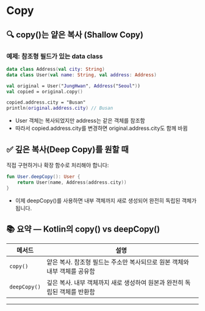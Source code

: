 # Copy

## 🔍 copy()는 얕은 복사 (Shallow Copy)
### 예제: 참조형 필드가 있는 data class
```kotlin
data class Address(val city: String)
data class User(val name: String, val address: Address)

val original = User("JungHwan", Address("Seoul"))
val copied = original.copy()

copied.address.city = "Busan"
println(original.address.city) // Busan
```

- User 객체는 복사되었지만 address는 같은 객체를 참조함
- 따라서 copied.address.city를 변경하면 original.address.city도 함께 바뀜

## ✅ 깊은 복사(Deep Copy)를 원할 때
직접 구현하거나 확장 함수로 처리해야 합니다:
```kotlin
fun User.deepCopy(): User {
    return User(name, Address(address.city))
}
```
- 이제 deepCopy()를 사용하면 내부 객체까지 새로 생성되어 완전히 독립된 객체가 됩니다.

## 📚 요약 — Kotlin의 copy() vs deepCopy()
| 메서드       | 설명                                                                 |
|--------------|----------------------------------------------------------------------|
| `copy()`     | 얕은 복사. 참조형 필드는 주소만 복사되므로 원본 객체와 내부 객체를 공유함 |
| `deepCopy()` | 깊은 복사. 내부 객체까지 새로 생성하여 원본과 완전히 독립된 객체를 반환함 |

---



